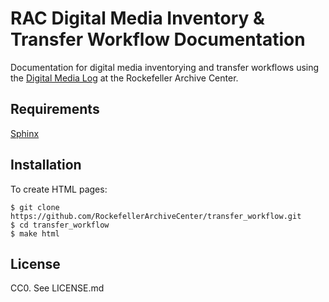 # RAC Digital Media Inventory & Transfer Workflow Documentation
Documentation for digital media inventorying and transfer workflows using the [Digital Media Log](https://github.com/RockefellerArchiveCenter/dm_log) at the Rockefeller Archive Center.


## Requirements
[Sphinx](http://www.sphinx-doc.org/en/1.4.8/)

## Installation
To create HTML pages:
```
$ git clone https://github.com/RockefellerArchiveCenter/transfer_workflow.git
$ cd transfer_workflow
$ make html
```

## License
CC0. See LICENSE.md